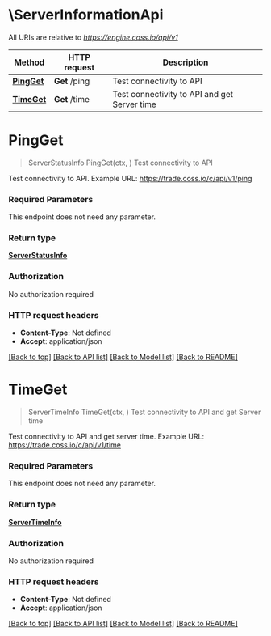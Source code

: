 # \ServerInformationApi

All URIs are relative to *https://engine.coss.io/api/v1*

Method | HTTP request | Description
------------- | ------------- | -------------
[**PingGet**](ServerInformationApi.md#PingGet) | **Get** /ping | Test connectivity to API
[**TimeGet**](ServerInformationApi.md#TimeGet) | **Get** /time | Test connectivity to API and get Server time


# **PingGet**
> ServerStatusInfo PingGet(ctx, )
Test connectivity to API

Test connectivity to API.  Example URL: https://trade.coss.io/c/api/v1/ping

### Required Parameters
This endpoint does not need any parameter.

### Return type

[**ServerStatusInfo**](ServerStatusInfo.md)

### Authorization

No authorization required

### HTTP request headers

 - **Content-Type**: Not defined
 - **Accept**: application/json

[[Back to top]](#) [[Back to API list]](../README.md#documentation-for-api-endpoints) [[Back to Model list]](../README.md#documentation-for-models) [[Back to README]](../README.md)

# **TimeGet**
> ServerTimeInfo TimeGet(ctx, )
Test connectivity to API and get Server time

Test connectivity to API and get server time.  Example URL: https://trade.coss.io/c/api/v1/time

### Required Parameters
This endpoint does not need any parameter.

### Return type

[**ServerTimeInfo**](ServerTimeInfo.md)

### Authorization

No authorization required

### HTTP request headers

 - **Content-Type**: Not defined
 - **Accept**: application/json

[[Back to top]](#) [[Back to API list]](../README.md#documentation-for-api-endpoints) [[Back to Model list]](../README.md#documentation-for-models) [[Back to README]](../README.md)

